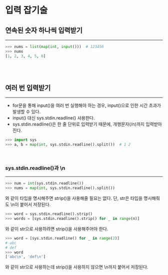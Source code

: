 # 입력 잡기술

## 연속된 숫자 하나씩 입력받기

---

```python
>>> nums = list(map(int, input()))  # 123456
>>> nums
[1, 2, 3, 4, 5, 6]
```

<br>

<br>

## 여러 번 입력받기

---

-   for문을 통해 input()을 여러 번 실행해야 하는 경우, input()으로 인한 시간 초과가 발생할 수 있다.
-   input() 대신 sys.stdin.readline() 사용한다.
-   sys.stdin.readline()은 한 줄 단위로 입력받기 때문에, 개행문자(/n)까지 입력받아진다.

```python
>>> import sys
>>> a, b = map(int, sys.stdin.readline().split())  # 1 2
```

<br>

### sys.stdin.readline()과 \n

---

```python
>>> num = int(sys.stdin.readline())
>>> nums = map(int, sys.stdin.readline().split())
```

와 같이 타입을 명시해주면 strip()을 사용해줄 필요는 없다. 단, str은 타입을 명시해줘도 \n이 붙어서 저장된다.

```python
>>> word = sys.stdin.readline().strip()
>>> words = [sys.stdin.readline().strip() for _ in range(n)]
```

와 같이 str으로 사용하려면 strip()을 사용해주어야 한다.

```python
>>> word = [sys.stdin.readline() for _ in range(2)]
# abc
# def
>>> word
['abc\n', 'def\n']
```

와 같이 str으로 사용하는데 strip()을 사용하지 않으면 \n까지 붙어서 저장된다.
